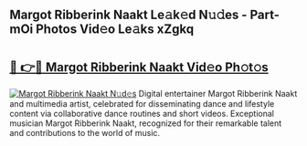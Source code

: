 ## Margot Ribberink Naakt Le𝚊k𝚎d N𝚞𝚍es - Part-mOi Photos Vid𝚎o Le𝚊ks xZgkq

# <h2><a href="http://fb7vo6.evod.top/?m=Margot+Ribberink+Naakt">🔗 👉🔴 Margot Ribberink Naakt Vid𝚎o Ph𝚘t𝚘s</a></h2>

[![Margot Ribberink Naakt N𝚞d𝚎s](https://i.imgur.com/8V9OHl7.gif)](http://fb7vo6.evod.top/?m=Margot+Ribberink+Naakt)
Digital entertainer Margot Ribberink Naakt and multimedia artist, celebrated for disseminating dance and lifestyle content via collaborative dance routines and short videos. Exceptional musician Margot Ribberink Naakt, recognized for their remarkable talent and contributions to the world of music. 
